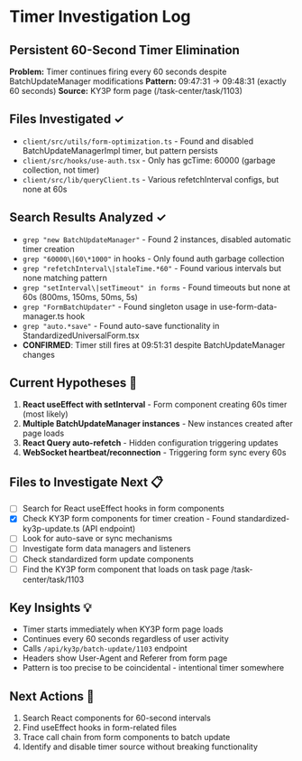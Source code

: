 # Timer Investigation Log
## Persistent 60-Second Timer Elimination

**Problem:** Timer continues firing every 60 seconds despite BatchUpdateManager modifications
**Pattern:** 09:47:31 → 09:48:31 (exactly 60 seconds)
**Source:** KY3P form page (/task-center/task/1103)

## Files Investigated ✓
- `client/src/utils/form-optimization.ts` - Found and disabled BatchUpdateManagerImpl timer, but pattern persists
- `client/src/hooks/use-auth.tsx` - Only has gcTime: 60000 (garbage collection, not timer)
- `client/src/lib/queryClient.ts` - Various refetchInterval configs, but none at 60s

## Search Results Analyzed ✓
- `grep "new BatchUpdateManager"` - Found 2 instances, disabled automatic timer creation
- `grep "60000\|60\*1000"` in hooks - Only found auth garbage collection
- `grep "refetchInterval\|staleTime.*60"` - Found various intervals but none matching pattern
- `grep "setInterval\|setTimeout" in forms` - Found timeouts but none at 60s (800ms, 150ms, 50ms, 5s)
- `grep "FormBatchUpdater"` - Found singleton usage in use-form-data-manager.ts hook
- `grep "auto.*save"` - Found auto-save functionality in StandardizedUniversalForm.tsx
- **CONFIRMED**: Timer still fires at 09:51:31 despite BatchUpdateManager changes

## Current Hypotheses 🤔
1. **React useEffect with setInterval** - Form component creating 60s timer (most likely)
2. **Multiple BatchUpdateManager instances** - New instances created after page loads
3. **React Query auto-refetch** - Hidden configuration triggering updates
4. **WebSocket heartbeat/reconnection** - Triggering form sync every 60s

## Files to Investigate Next 📋
- [ ] Search for React useEffect hooks in form components
- [x] Check KY3P form components for timer creation - Found standardized-ky3p-update.ts (API endpoint)
- [ ] Look for auto-save or sync mechanisms  
- [ ] Investigate form data managers and listeners
- [ ] Check standardized form update components
- [ ] Find the KY3P form component that loads on task page /task-center/task/1103

## Key Insights 💡
- Timer starts immediately when KY3P form page loads
- Continues every 60 seconds regardless of user activity
- Calls `/api/ky3p/batch-update/1103` endpoint
- Headers show User-Agent and Referer from form page
- Pattern is too precise to be coincidental - intentional timer somewhere

## Next Actions 🎯
1. Search React components for 60-second intervals
2. Find useEffect hooks in form-related files
3. Trace call chain from form components to batch update
4. Identify and disable timer source without breaking functionality